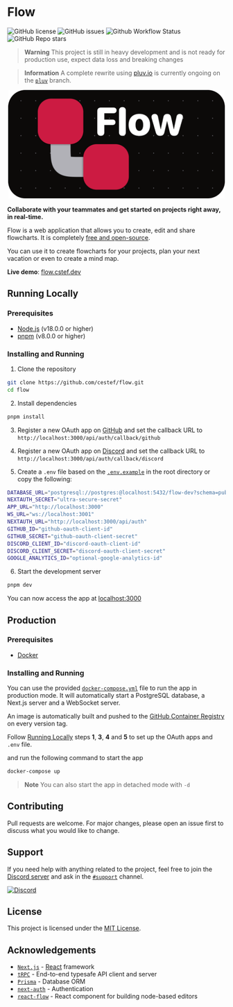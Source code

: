 # Flow


![GitHub license](https://img.shields.io/github/license/cestef/flow)
![GitHub issues](https://img.shields.io/github/issues/cestef/flow)
![Github Workflow Status](https://img.shields.io/github/actions/workflow/status/cestef/flow/ci.yml)
![GitHub Repo stars](https://img.shields.io/github/stars/cestef/flow?style=social)

> **Warning** 
> This project is still in heavy development and is not ready for production use, expect data loss and breaking changes

> **Information**
> A complete rewrite using [pluv.io](https://pluv.io) is currently ongoing on the [`pluv`](https://github.com/cestef/flow/tree/pluv) branch.

<p align="center">
    <img src="assets/banner_rounded.png" width="auto" height="250px">
</p>

**Collaborate with your teammates and get started on projects right away, in real-time.**

Flow is a web application that allows you to create, edit and share flowcharts. It is completely <u>free and open-source</u>. 

You can use it to create flowcharts for your projects, plan your next vacation or even to create a mind map.

**Live demo**: [flow.cstef.dev](https://flow.cstef.dev)

## Running Locally

### Prerequisites
- [Node.js](https://nodejs.org/en/) (v18.0.0 or higher)
- [pnpm](https://pnpm.io/) (v8.0.0 or higher)

### Installing and Running

1. Clone the repository
```bash
git clone https://github.com/cestef/flow.git
cd flow
```

2. Install dependencies
```bash
pnpm install
```

3. Register a new OAuth app on [GitHub](https://github.com/settings/applications/new) and set the callback URL to `http://localhost:3000/api/auth/callback/github`

4. Register a new OAuth app on [Discord](https://discord.com/developers/applications) and set the callback URL to `http://localhost:3000/api/auth/callback/discord`

5. Create a `.env` file based on the [`.env.example`](.env.example) in the root directory or copy the following:
```bash
DATABASE_URL="postgresql://postgres:@localhost:5432/flow-dev?schema=public"
NEXTAUTH_SECRET="ultra-secure-secret"
APP_URL="http://localhost:3000"
WS_URL="ws://localhost:3001"
NEXTAUTH_URL="http://localhost:3000/api/auth"
GITHUB_ID="github-oauth-client-id"
GITHUB_SECRET="github-oauth-client-secret"
DISCORD_CLIENT_ID="discord-oauth-client-id"
DISCORD_CLIENT_SECRET="discord-oauth-client-secret"
GOOGLE_ANALYTICS_ID="optional-google-analytics-id"
```

6. Start the development server
```bash
pnpm dev
```

You can now access the app at [localhost:3000](http://localhost:3000)

## Production

### Prerequisites
- [Docker](https://www.docker.com/)

### Installing and Running

You can use the provided [`docker-compose.yml`](docker-compose.yml) file to run the app in production mode. It will automatically start a PostgreSQL database, a Next.js server and a WebSocket server.

An image is automatically built and pushed to the [GitHub Container Registry](https://ghcr.io/cestef/flow) on every version tag.

Follow [Running Locally](#running-locally) steps **1**, **3**, **4** and **5** to set up the OAuth apps and `.env` file.

and run the following command to start the app

```bash
docker-compose up
```
> **Note**
> You can also start the app in detached mode with `-d`

## Contributing

Pull requests are welcome. For major changes, please open an issue first to discuss what you would like to change.

## Support

If you need help with anything related to the project, feel free to join the [Discord server](https://discord.gg/CYQwAW2Yuq) and ask in the [`#support`](https://discord.com/channels/1141658461403357184/1142511788307525732) channel.

[![Discord](https://img.shields.io/discord/1141658461403357184?color=7289DA&label=Discord&logo=discord&logoColor=white)](https://discord.gg/CYQwAW2Yuq)


## License

This project is licensed under the [MIT License](https://choosealicense.com/licenses/mit/).

## Acknowledgements

- [`Next.js`](https://nextjs.org/) - [React](https://reactjs.org/) framework
- [`tRPC`](https://trpc.io/) - End-to-end typesafe API client and server
- [`Prisma`](https://prisma.dev) - Database ORM
- [`next-auth`](https://next-auth.js.org/) - Authentication
- [`react-flow`](https://reactflow.dev/) - React component for building node-based editors
